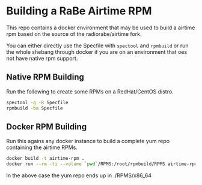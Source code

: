 Building a RaBe Airtime RPM
===========================

This repo contains a docker environment that may be used to build a airtime rpm based on the source
of the radiorabe/airtime fork.

You can either directly use the Specfile with `spectool` and `rpmbuild` or run the whole shebang
through docker if you are on an environment that oes not have native rpm support.

Native RPM Building
-------------------

Run the following to create some RPMs on a RedHat/CentOS distro.

```bash
spectool -g -R Specfile
rpmbuild -ba Specfile
```

Docker RPM Building
-------------------

Run this agains any docker instance to build a complete yum repo containing the airtime RPMs.

```bash
docker build -t airtime-rpm . 
docker run --rm -ti --volume `pwd`/RPMS:/root/rpmbuild/RPMS airtime-rpm
```

In the above case the yum repo ends up in ./RPMS/x86_64
